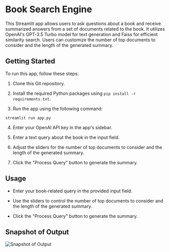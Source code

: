 # Book Search Engine 

This Streamlit app allows users to ask questions about a book and receive summarized answers from a set of documents related to the book. It utilizes OpenAI's GPT-3.5 Turbo model for text generation and Faiss for efficient similarity search. Users can customize the number of top documents to consider and the length of the generated summary.

## Getting Started

To run this app, follow these steps:

1. Clone this Git repository.

2. Install the required Python packages using `pip install -r requirements.txt`.

3. Run the app using the following command:

```streamlit run app.py```

4. Enter your OpenAI API key in the app's sidebar.

5. Enter a text query about the book in the input field.

6. Adjust the sliders for the number of top documents to consider and the length of the generated summary.

8. Click the "Process Query" button to generate the summary.

## Usage

- Enter your book-related query in the provided input field.

- Use the sliders to control the number of top documents to consider and the length of the generated summary.

- Click the "Process Query" button to generate the summary.

## Snapshot of Output

![Snapshot of Output](output.png)


